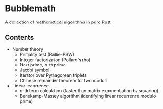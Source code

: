 # Bubblemath

A collection of mathematical algorithms in pure Rust

## Contents

* Number theory
    * Primality test (Baillie-PSW)
    * Integer factorization (Pollard's rho)
    * Next prime, n-th prime
    * Jacobi symbol
    * Iterator over Pythagorean triplets
    * Chinese remainder theorem for two moduli
* Linear recurrence
    * n-th term calculation (faster than matrix exponentiation by squaring)
    * Berlekamp-Massey algorithm (identifying linear recurrence modulo prime)